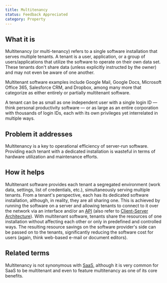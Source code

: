 ```yaml
---
title: Multitenancy
status: Feedback Appreciated
category: Property
---
```


## What it is

Multitenancy (or multi-tenancy) refers to a single software installation that serves multiple tenants. A tenant is a user, application, or a group of users/applications that utilize the software to operate on their own data set. These tenants don't share data (unless explicitly instructed by the owner) and may not even be aware of one another.  


Multitenant software examples include Google Mail, Google Docs, Microsoft Office 365, Salesforce CRM, and Dropbox, among many more that categorize as either entirely or partially multitenant software. 

A tenant can be as small as one independent user with a single login ID — think personal productivity software — or as large as an entire corporation with thousands of login IDs, each with its own privileges yet interrelated in multiple ways. 

## Problem it addresses 

Multitenancy is a key to operational efficiency of server-run software.  Providing each tenant with a dedicated installation is wasteful in terms of hardware utilization and maintenance efforts.  

## How it helps

Multitenant software provides each tenant a segregated environment (work data, settings, list of credentials, etc.), simultaneously serving multiple tenants. From a tenant's perspective, each has its dedicated software installation, although, in reality, they are all sharing one. This is achieved by running the software on a server and allowing tenants to connect to it over the network via an interface and/or an [API](/application-programming-interface/) (also refer to [Client-Server Architecture](/client-server-architecture/)).
With multitenant software, tenants share the resources of one installation without affecting each other or only in predefined and controlled ways. The resulting resource savings on the software provider's side can be passed on to the tenants, significantly reducing the software cost for users (again, think web-based e-mail or document editors).

## Related terms

Multitenancy is not synonymous with [SaaS](https://glossary.cncf.io/software-as-a-service), although it is very common for SaaS to be multitenant and even to feature multitenancy as one of its core benefits.
